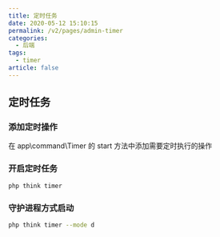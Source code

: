 ```yaml
---
title: 定时任务
date: 2020-05-12 15:10:15
permalink: /v2/pages/admin-timer
categories: 
  - 后端
tags: 
  - timer
article: false
---
```


## 定时任务

### 添加定时操作
在 app\command\Timer 的 start 方法中添加需要定时执行的操作

### 开启定时任务
```bash
php think timer
```

### 守护进程方式启动
```bash
php think timer --mode d
```
